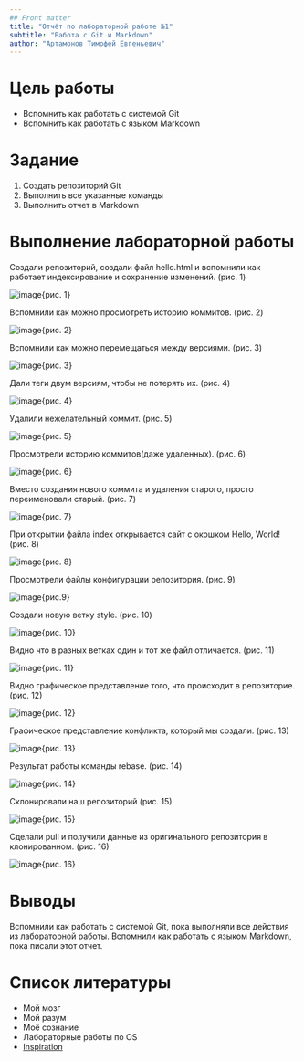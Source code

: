 ```yaml
---
## Front matter
title: "Отчёт по лабораторной работе №1"
subtitle: "Работа с Git и Markdown"
author: "Артамонов Тимофей Евгеньевич"
---
```

# Цель работы

* Вспомнить как работать с системой Git
* Вспомнить как работать с языком Markdown

# Задание 

1. Создать репозиторий Git
2. Выполнить все указанные команды
3. Выполнить отчет в Markdown

# Выполнение лабораторной работы

Создали репозиторий, создали файл hello.html и вспомнили как работает индексирование и сохранение изменений. (рис. 1)

![image](images/1.4.1.PNG){рис. 1}

Вспомнили как можно просмотреть историю коммитов. (рис. 2)

![image](images/1.4.2.PNG){рис. 2}

Вспомнили как можно перемещаться между версиями. (рис. 3)

![image](images/1.4.3.PNG){рис. 3}

Дали теги двум версиям, чтобы не потерять их. (рис. 4)

![image](images/1.4.5.PNG){рис. 4}

Удалили нежелательный коммит. (рис. 5)

![image](images/1.4.6.PNG){рис. 5}

Просмотрели историю коммитов(даже удаленных). (рис. 6)

![image](images/1.4.7.PNG){рис. 6}

Вместо создания нового коммита и удаления старого, просто переименовали старый. (рис. 7)

![image](images/1.4.8.PNG){рис. 7}

При открытии файла index открывается сайт с окошком Hello, World! (рис. 8)

![image](images/1.4.9.PNG){рис. 8}

Просмотрели файлы конфигурации репозитория. (рис. 9)

![image](images/1.4.10.PNG){рис.9}

Создали новую ветку style. (рис. 10)

![image](images/1.4.11.PNG){рис. 10}

Видно что в разных ветках один и тот же файл отличается. (рис. 11)

![image](images/1.4.12.PNG){рис. 11}

Видно графическое представление того, что происходит в репозиторие. (рис. 12)

![image](images/1.4.13.PNG){рис. 12}

Графическое представление конфликта, который мы создали. (рис. 13)

![image](images/1.4.14.PNG){рис. 13}

Результат работы команды rebase. (рис. 14)

![image](images/1.4.15.PNG){рис. 14}

Склонировали наш репозиторий (рис. 15)

![image](images/1.4.16.PNG){рис. 15}

Сделали pull и получили данные из оригинального репозитория в клонированном. (рис. 16)

![image](images/1.4.17.PNG){рис. 16}

# Выводы

Вспомнили как работать с системой Git, пока выполняли все действия из лабораторной работы. Вспомнили как работать с языком Markdown, пока писали этот отчет.

# Список литературы

- Мой мозг
- Мой разум
- Моё сознание
- Лабораторные работы по OS
- [Inspiration](https://youtu.be/7OYFay9Bel4)
